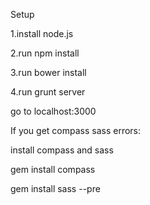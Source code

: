 Setup

1.install node.js

2.run npm install

3.run bower install

4.run grunt server

go to localhost:3000

If you get compass sass errors:

install compass and sass

gem install compass

gem install sass --pre